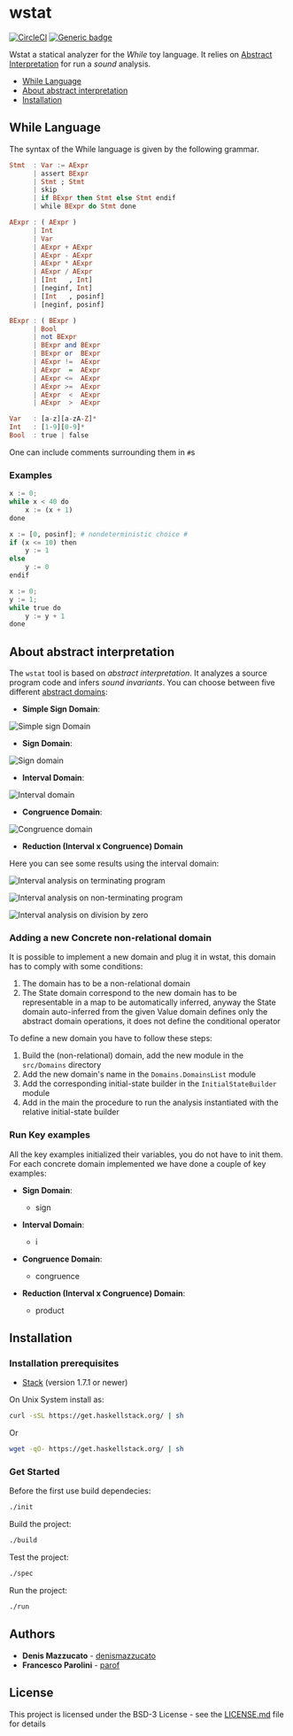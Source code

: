 # wstat

[![CircleCI](https://circleci.com/gh/parof/wstat.svg?style=svg)](https://circleci.com/gh/parof/wstat) [![Generic badge](https://img.shields.io/badge/sound-yes-<COLOR>.svg)](https://en.wikipedia.org/wiki/Soundness)


Wstat a statical analyzer for the _While_ toy language. It relies on [Abstract Interpretation](https://en.wikipedia.org/wiki/Abstract_interpretation) for run a _sound_ analysis.

* [While Language](#while-language)
* [About abstract interpretation](#about-abstract-interpretation)
* [Installation](#installation)

## While Language

The syntax of the While language is given by the following grammar.

```haskell
Stmt  : Var := AExpr
      | assert BExpr
      | Stmt ; Stmt
      | skip
      | if BExpr then Stmt else Stmt endif
      | while BExpr do Stmt done

AExpr : ( AExpr )
      | Int
      | Var
      | AExpr + AExpr
      | AExpr - AExpr
      | AExpr * AExpr
      | AExpr / AExpr
      | [Int   , Int]
      | [neginf, Int]
      | [Int   , posinf]
      | [neginf, posinf]

BExpr : ( BExpr )
      | Bool
      | not BExpr
      | BExpr and BExpr
      | BExpr or  BExpr
      | AExpr !=  AExpr
      | AExpr  =  AExpr
      | AExpr <=  AExpr
      | AExpr >=  AExpr
      | AExpr  <  AExpr
      | AExpr  >  AExpr

Var   : [a-z][a-zA-Z]*
Int   : [1-9][0-9]*
Bool  : true | false
```

One can include comments surrounding them in `#`s

### Examples

```python
x := 0;
while x < 40 do
    x := (x + 1)
done
```

```python
x := [0, posinf]; # nondeterministic choice #
if (x <= 10) then
    y := 1
else
    y := 0
endif
```

```python
x := 0;
y := 1;
while true do
    y := y + 1
done
```

## About abstract interpretation

The `wstat` tool is based on _abstract interpretation_. It analyzes a source program code and infers _sound invariants_. You can choose between five different [abstract domains](https://en.wikipedia.org/wiki/Abstract_interpretation#Examples_of_abstract_domains):

- **Simple Sign Domain**:

![Simple sign Domain](img/simpleSignDomain.png  "Simple sign Domain")
- **Sign Domain**:

![Sign domain](img/signDomain.png "Sign domain")
- **Interval Domain**:

![Interval domain](img/intervalDomain.png "Interval domain")
- **Congruence Domain**:

![Congruence domain](img/congruenceDomain.png "Congruence domain")

- **Reduction (Interval x Congruence) Domain**

Here you can see some results using the interval domain:

![Interval analysis on terminating program](img/analysis1.png "Interval analysis on terminating program")

![Interval analysis on non-terminating program](img/analysis2.png "Interval analysis on non-terminating program")

![Interval analysis on division by zero](img/analysis3.png "Interval analysis on division by zero")

### Adding a new Concrete non-relational domain

It is possible to implement a new domain and plug it in wstat, this domain has to comply with some conditions:
1. The domain has to be a non-relational domain
2. The State domain correspond to the new domain has to be representable in a map to be automatically inferred, anyway the State domain auto-inferred from the given Value domain defines only the abstract domain operations, it does not define the conditional operator

To define a new domain you have to follow these steps:
1. Build the (non-relational) domain, add the new module in the ```src/Domains``` directory
2. Add the new domain's name in the `Domains.DomainsList` module
3. Add the corresponding initial-state builder in the `InitialStateBuilder` module
4. Add in the main the procedure to run the analysis instantiated with the relative initial-state builder

### Run Key examples

All the key examples initialized their variables, you do not have to init them. For each concrete domain implemented we have done a couple of key examples:

- **Sign Domain**:

  - sign

- **Interval Domain**:

  - i

- **Congruence Domain**:

  - congruence

- **Reduction (Interval x Congruence) Domain**:

  - product


## Installation

### Installation prerequisites

- [Stack](https://docs.haskellstack.org/en/stable/README/) (version 1.7.1 or newer)

On Unix System install as:
```bash
curl -sSL https://get.haskellstack.org/ | sh
```
Or
```bash
wget -qO- https://get.haskellstack.org/ | sh
```

### Get Started

Before the first use build dependecies:
```bash
./init
```

Build the project:
```bash
./build
```

Test the project:
```bash
./spec
```

Run the project:
```bash
./run
```

## Authors

* **Denis Mazzucato** - [denismazzucato](https://github.com/denismazzucato)
* **Francesco Parolini** - [parof](https://github.com/parof)

## License

This project is licensed under the BSD-3 License - see the [LICENSE.md](LICENSE.md) file for details
